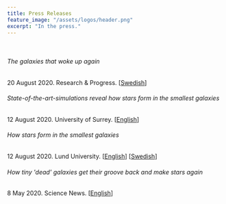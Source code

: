 ```yaml
---
title: Press Releases
feature_image: "/assets/logos/header.png"
excerpt: "In the press."
---
```


<br>

###### The galaxies that woke up again
20 August 2020. Research & Progress. [<a href="https://fof.se/tidning/2020/9/artikel/galaxerna-som-vaknade-igen">Swedish</a>]

###### State-of-the-art-simulations reveal how stars form in the smallest galaxies
12 August 2020. University of Surrey. [<a href="https://www.surrey.ac.uk/news/state-art-simulations-reveal-how-stars-form-smallest-galaxies">English</a>]

###### How stars form in the smallest galaxies
12 August 2020. Lund University. [<a href="https://www.lunduniversity.lu.se/article/how-stars-form-smallest-galaxies">English</a>] [<a href="https://www.lu.se/artikel/lundaforskare-har-kartlagt-gatfull-stjarnbildning-i-universums-minsta-galaxer">Swedish</a>]

###### How tiny 'dead' galaxies get their groove back and make stars again
8 May 2020. Science News. [<a href="https://www.sciencenews.org/article/how-dead-dwarf-galaxies-make-stars-again-gas">English</a>]


